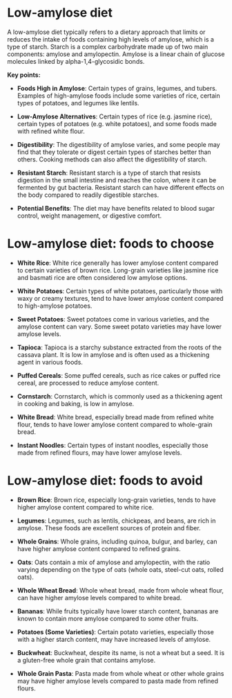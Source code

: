 # Low-amylose diet

A low-amylose diet typically refers to a dietary approach that limits or reduces the intake of foods containing high levels of amylose, which is a type of starch. Starch is a complex carbohydrate made up of two main components: amylose and amylopectin. Amylose is a linear chain of glucose molecules linked by alpha-1,4-glycosidic bonds.

**Key points:**

* **Foods High in Amylose**: Certain types of grains, legumes, and tubers. Examples of high-amylose foods include some varieties of rice, certain types of potatoes, and legumes like lentils.

* **Low-Amylose Alternatives**: Certain types of rice (e.g. jasmine rice), certain types of potatoes (e.g. white potatoes), and some foods made with refined white flour.

* **Digestibility**: The digestibility of amylose varies, and some people may find that they tolerate or digest certain types of starches better than others. Cooking methods can also affect the digestibility of starch.

* **Resistant Starch**: Resistant starch is a type of starch that resists digestion in the small intestine and reaches the colon, where it can be fermented by gut bacteria. Resistant starch can have different effects on the body compared to readily digestible starches.

* **Potential Benefits**: The diet may have benefits related to blood sugar control, weight management, or digestive comfort.



# Low-amylose diet: foods to choose

* **White Rice**: White rice generally has lower amylose content compared to certain varieties of brown rice. Long-grain varieties like jasmine rice and basmati rice are often considered low amylose options.

* **White Potatoes**: Certain types of white potatoes, particularly those with waxy or creamy textures, tend to have lower amylose content compared to high-amylose potatoes.

* **Sweet Potatoes**: Sweet potatoes come in various varieties, and the amylose content can vary. Some sweet potato varieties may have lower amylose levels.

* **Tapioca**: Tapioca is a starchy substance extracted from the roots of the cassava plant. It is low in amylose and is often used as a thickening agent in various foods.

* **Puffed Cereals**: Some puffed cereals, such as rice cakes or puffed rice cereal, are processed to reduce amylose content.

* **Cornstarch**: Cornstarch, which is commonly used as a thickening agent in cooking and baking, is low in amylose.

* **White Bread**: White bread, especially bread made from refined white flour, tends to have lower amylose content compared to whole-grain bread.

* **Instant Noodles**: Certain types of instant noodles, especially those made from refined flours, may have lower amylose levels.


# Low-amylose diet: foods to avoid

* **Brown Rice**: Brown rice, especially long-grain varieties, tends to have higher amylose content compared to white rice.

* **Legumes**: Legumes, such as lentils, chickpeas, and beans, are rich in amylose. These foods are excellent sources of protein and fiber.

* **Whole Grains**: Whole grains, including quinoa, bulgur, and barley, can have higher amylose content compared to refined grains.

* **Oats**: Oats contain a mix of amylose and amylopectin, with the ratio varying depending on the type of oats (whole oats, steel-cut oats, rolled oats).

* **Whole Wheat Bread**: Whole wheat bread, made from whole wheat flour, can have higher amylose levels compared to white bread.

* **Bananas**: While fruits typically have lower starch content, bananas are known to contain more amylose compared to some other fruits.

* **Potatoes (Some Varieties)**: Certain potato varieties, especially those with a higher starch content, may have increased levels of amylose.

* **Buckwheat**: Buckwheat, despite its name, is not a wheat but a seed. It is a gluten-free whole grain that contains amylose.

* **Whole Grain Pasta**: Pasta made from whole wheat or other whole grains may have higher amylose levels compared to pasta made from refined flours.
